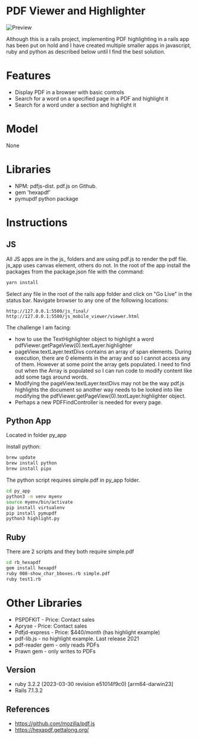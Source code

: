 # PDF Viewer and Highlighter

![Preview](preview.png)

Although this is a rails project, implementing PDF highlighting in a rails app has been put on hold and I have created multiple smaller apps in javascript, ruby and python as described below until I find the best solution.

# Features
- Display PDF in a browser with basic controls
- Search for a word on a specified page in a PDF and highlight it
- Search for a word under a section and highlight it

# Model

None

# Libraries
- NPM: pdfjs-dist. pdf.js on Github.
- gem 'hexapdf'
- pymupdf python package

# Instructions

## JS
All JS apps are in the js_ folders and are using pdf.js to render the pdf file. js_app uses canvas element, others do not. In the root of the app install the packages from the package.json file with the command:
```sh
yarn install
```

Select any file in the root of the rails app folder and click on "Go Live" in the status bar. Navigate browser to any one of the following locations:
```
http://127.0.0.1:5500/js_final/
http://127.0.0.1:5500/js_mobile_viewer/viewer.html
```

The challenge I am facing:
- how to use the TextHighlighter object to highlight a word pdfViewer.getPageView(0).textLayer.highlighter
- pageView.textLayer.textDivs contains an array of span elements. During execution, there are 0 elements in the array and so I cannot access any of them. However at some point the array gets populated. I need to find out when the Array is populated so I can run code to modify content like add some tags around words.
- Modifying the pageView.textLayer.textDivs may not be the way pdf.js highlights the document so another way needs to be looked into like modifying the pdfViewer.getPageView(0).textLayer.highlighter object.
- Perhaps a new PDFFindController is needed for every page.

## Python App
Located in folder py_app

Install python:
```sh
brew update
brew install python
brew install pipx
```

The python script requires simple.pdf in py_app folder.

```sh
cd py_app
python3 -m venv myenv
source myenv/bin/activate
pip install virtualenv
pip install pymupdf
python3 highlight.py
```

## Ruby

There are 2 scripts and they both require simple.pdf

```sh
cd rb_hexapdf
gem install hexapdf
ruby 008-show_char_bboxes.rb simple.pdf
ruby test1.rb
```

# Other Libraries

- PSPDFKIT - Price: Contact sales
- Apryse - Price: Contact sales
- Pdfjd-express - Price: $440/month (has highlight example)
- pdf-lib.js - no highlight example. Last release 2021
- pdf-reader gem - only reads PDFs
- Prawn gem - only writes to PDFs

## Version

- ruby 3.2.2 (2023-03-30 revision e51014f9c0) [arm64-darwin23]
- Rails 7.1.3.2


## References
- https://github.com/mozilla/pdf.js
- https://hexapdf.gettalong.org/
